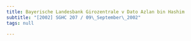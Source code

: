 ```yaml
---
title: Bayerische Landesbank Girozentrale v Dato Azlan bin Hashim
subtitle: "[2002] SGHC 207 / 09\_September\_2002"
tags: null

---
```



